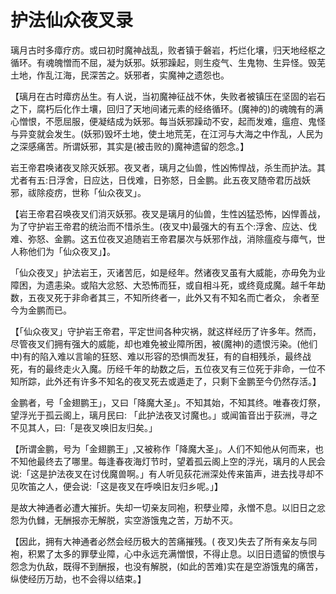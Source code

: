 # 护法仙众夜叉录

璃月古时多瘴疗疠。或曰初时魔神战乱，败者镇于磐岩，朽烂化壤，归天地经枢之循环。有魂魄憎而不屈，凝为妖邪。妖邪躁起，则生疫气、生鬼物、生异怪。毁芜土地，作乱江海，民深苦之。妖邪者，实魔神之遗怨也。

【璃月在古时瘴疠丛生。有人说，当初魔神征战不休，失败者被镇压在坚固的岩石之下，腐朽后化作土壤，回归了天地间诸元素的经络循环。(魔神的)的魂魄有的满心憎恨，不愿屈服，便凝结成为妖邪。每当妖邪躁动不安，起而发难，瘟痘、鬼怪与异变就会发生。(妖邪)毁坏土地，使土地荒芜，在江河与大海之中作乱，人民为之深感痛苦。所谓妖邪，其实是(被击败的)魔神遗留的怨念。】

岩王帝君唤诸夜叉除灭妖邪。夜叉者，璃月之仙兽，性凶怖悍战，杀生而护法。其尤者有五:日浮舍，日应达，日伐难，日弥怒，日金鹏。此五夜叉随帝君历战妖邪，祓除疫疠，世称「仙众夜叉」。

【岩王帝君召唤夜叉们消灭妖邪。夜叉是璃月的仙兽，生性凶猛恐怖，凶悍善战， 为了守护岩王帝君的统治而不惜杀生。(夜叉中)最强大的有五个:浮舍、应达、伐难、弥怒、金鹏。这五位夜叉追随岩王帝君屡次与妖邪作战，消除瘟疫与瘴气，世人称他们为「仙众夜叉」】。

「仙众夜叉」护法岩王，灭诸苦厄，如是经年。然诸夜叉虽有大威能，亦毋免为业障困，为遗恚染。或陷大忿怒、大恐怖而狂，或自相斗死，或终竟成魔。越千年劫数，五夜叉死于非命者其三，不知所终者一，此外又有不知名而亡者众， 余者至今为金鹏而已。

【「仙众夜叉」守护岩王帝君，平定世间各种灾祸，就这样经历了许多年。然而，尽管夜叉们拥有强大的威能，却也难免被业障所困，被(魔神)的遗恨污染。(他们中)有的陷入难以言喻的狂怒、难以形容的恐惧而发狂，有的自相残杀，最终战死，有的最终走火入魔。历经千年的劫数之后，五位夜叉有三位死于非命，一位不知所踪，此外还有许多不知名的夜叉死去或遁走了，只剩下金鹏至今仍然存活。】

金鹏者，号「金翅鹏王」，又曰「降魔大圣」。不知其始，不知其终。唯春夜灯祭，望浮光于孤云阁上，璃月民曰: 「此护法夜叉讨魔也。」或闻笛音出于荻洲，寻之不见其人，曰:「是夜叉唤旧友归矣。」

【所谓金鹏，号为「金翅鹏王」,又被称作「降魔大圣」。人们不知他从何而来，也不知他最终去了哪里。每逢春夜海灯节时，望着孤云阁上空的浮光，璃月的人民会说:「这是护法夜叉在讨伐魔兽啊。」有人听见荻花洲深处传来笛声，进去找寻却不见吹笛之人，便会说:「这是夜叉在呼唤旧友归乡呢。」】

是故大神通者必遭大摧折。失却一切亲友同袍，积孽业障，永憎不息。以旧日之忿怨为仇雠，无酬报亦无解脱，实空游饿鬼之苦，万劫不灭。

【因此，拥有大神通者必然会经历极大的苦痛摧残。( 夜叉)失去了所有亲友与同袍，积累了太多的罪孽业障，心中永远充满憎恨，不得止息。以旧日遗留的愤恨与怨念为仇敌，既得不到酬报，也没有解脱，(如此的苦难)实在是空游饿鬼的痛苦，纵使经历万劫，也不会得以结束。】
